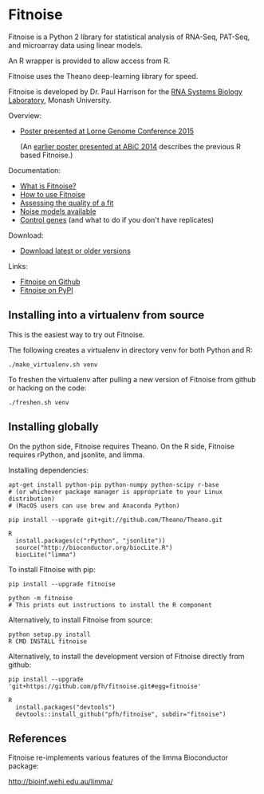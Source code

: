 Fitnoise
===

Fitnoise is a Python 2 library for statistical analysis of RNA-Seq, PAT-Seq, and microarray data using linear models.

An R wrapper is provided to allow access from R.

Fitnoise uses the Theano deep-learning library for speed.

Fitnoise is developed by Dr. Paul Harrison for the [RNA Systems Biology Laboratory](http://rnasystems.erc.monash.edu), Monash University.

Overview:

* [Poster presented at Lorne Genome Conference 2015](doc/fitnoise-poster-lorne-2015.pdf)

  (An [earlier poster presented at ABiC 2014](http://f1000.com/posters/browse/summary/1097121) describes the previous R based Fitnoise.)

Documentation:

* [What is Fitnoise?](doc/what.md)
* [How to use Fitnoise](doc/how.md)
* [Assessing the quality of a fit](doc/assess.md)
* [Noise models available](doc/models.md)
* [Control genes](doc/controls.md) (and what to do if you don't have replicates)

Download:

* [Download latest or older versions](https://github.com/pfh/fitnoise/releases)

Links:

* [Fitnoise on Github](https://github.com/pfh/fitnoise)
* [Fitnoise on PyPI](https://pypi.python.org/pypi/fitnoise/)


Installing into a virtualenv from source
---

This is the easiest way to try out Fitnoise.

The following creates a virtualenv in directory venv for both Python and R:

    ./make_virtualenv.sh venv

To freshen the virtualenv after pulling a new version of Fitnoise from github or hacking on the code:

    ./freshen.sh venv


Installing globally
---

On the python side, Fitnoise requires Theano. On the R side, Fitnoise requires rPython, and jsonlite, and limma.

Installing dependencies:

    apt-get install python-pip python-numpy python-scipy r-base
    # (or whichever package manager is appropriate to your Linux distribution)
    # (MacOS users can use brew and Anaconda Python)

    pip install --upgrade git+git://github.com/Theano/Theano.git

    R
      install.packages(c("rPython", "jsonlite"))
      source("http://bioconductor.org/biocLite.R")
      biocLite("limma")

To install Fitnoise with pip:

    pip install --upgrade fitnoise

    python -m fitnoise
    # This prints out instructions to install the R component

Alternatively, to install Fitnoise from source:

    python setup.py install
    R CMD INSTALL fitnoise

Alternatively, to install the development version of Fitnoise directly from github:

    pip install --upgrade 'git+https://github.com/pfh/fitnoise.git#egg=fitnoise'

    R
      install.packages("devtools")
      devtools::install_github("pfh/fitnoise", subdir="fitnoise")


References
---

Fitnoise re-implements various features of the limma Bioconductor package:

http://bioinf.wehi.edu.au/limma/



